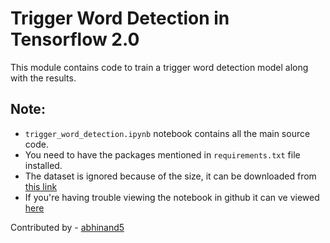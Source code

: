 # Trigger Word Detection in Tensorflow 2.0

This module contains code to train a trigger word detection model along with the results.

## Note:
* `trigger_word_detection.ipynb` notebook contains all the main source code.
* You need to have the packages mentioned in `requirements.txt` file installed.
* The dataset is ignored because of the size, it can be downloaded from [this link](https://github.com/Tony607/Keras-Trigger-Word/releases/download/V0.1/Data.zip)  
* If you're having trouble viewing the notebook in github it can ve viewed [here](https://nbviewer.jupyter.org/github/abhinand5/Python-script/blob/master/TriggerWordDetection/trigger_word_detection.ipynb)

Contributed by - [abhinand5](https://github.com/abhinand5)